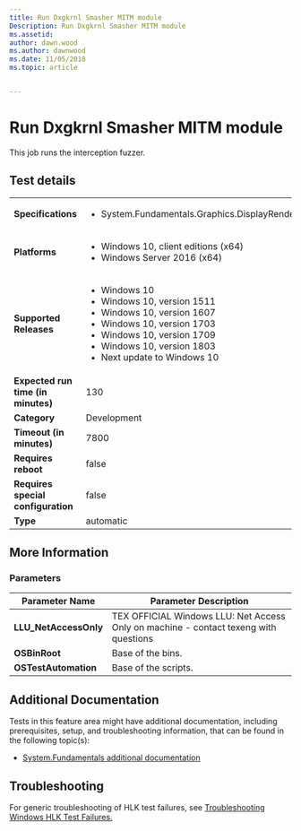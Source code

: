 ```yaml
---
title: Run Dxgkrnl Smasher MITM module
Description: Run Dxgkrnl Smasher MITM module
ms.assetid: 
author: dawn.wood
ms.author: dawnwood
ms.date: 11/05/2018
ms.topic: article


---
```


# Run Dxgkrnl Smasher MITM module

This job runs the interception fuzzer.

## Test details

|||
|---|---|
| **Specifications**  | <ul><li>System.Fundamentals.Graphics.DisplayRender.StableAndFunctional</li></ul> |  
| **Platforms**   | <ul><li>Windows 10, client editions (x64)</li><li>Windows Server 2016 (x64)</li></ul> |
| **Supported Releases** | <ul><li>Windows 10</li><li>Windows 10, version 1511</li><li>Windows 10, version 1607</li><li>Windows 10, version 1703</li><li>Windows 10, version 1709</li><li>Windows 10, version 1803</li><li>Next update to Windows 10</li></ul> |
|**Expected run time (in minutes)**| 130 |
|**Category**| Development |
|**Timeout (in minutes)**| 7800 |
|**Requires reboot**| false |
|**Requires special configuration**| false |
|**Type**| automatic |

## More Information
### Parameters

| Parameter Name | Parameter Description |
| --- | --- |
| **LLU_NetAccessOnly** | TEX OFFICIAL Windows LLU: Net Access Only on machine - contact texeng with questions |
| **OSBinRoot** | Base of the bins. |
| **OSTestAutomation** | Base of the scripts. |







## Additional Documentation
Tests in this feature area might have additional documentation, including prerequisites, setup, and troubleshooting information, that can be found in the following topic(s): <ul><li>[System.Fundamentals additional documentation](system-fundamentals-additional-documentation.md)</li></ul>

## Troubleshooting
For generic troubleshooting of HLK test failures, see [Troubleshooting Windows HLK Test Failures.](../user/troubleshooting-windows-hlk-test-failures.md)